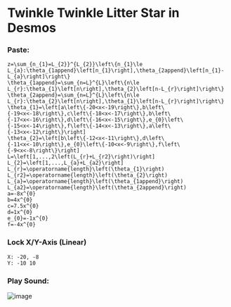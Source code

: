 # Twinkle Twinkle Litter Star in Desmos

### Paste:
```
z=\sum_{n_{1}=L_{2}}^{L_{2}}\left\{n_{1}\le L_{a}:\theta_{1append}\left[n_{1}\right],\theta_{2append}\left[n_{1}-L_{a}\right]\right\}
\theta_{1append}=\sum_{n=L}^{L}\left\{n\le L_{r}:\theta_{1}\left[n\right],\theta_{2}\left[n-L_{r}\right]\right\}
\theta_{2append}=\sum_{n=L}^{L}\left\{n\le L_{r}:\theta_{2}\left[n\right],\theta_{1}\left[n-L_{r}\right]\right\}
\theta_{1}=\left[a\left\{-20<x<-19\right\},b\left\{-19<x<-18\right\},c\left\{-18<x<-17\right\},b\left\{-17<x<-16\right\},d\left\{-16<x<-15\right\},e_{0}\left\{-15<x<-14\right\},f\left\{-14<x<-13\right\},a\left\{-13<x<-12\right\}\right]
\theta_{2}=\left[b\left\{-12<x<-11\right\},d\left\{-11<x<-10\right\},e_{0}\left\{-10<x<-9\right\},f\left\{-9<x<-8\right\}\right]
L=\left[1,...,2\left(L_{r}+L_{r2}\right)\right]
L_{2}=\left[1,...,L_{a}+L_{a2}\right]
L_{r}=\operatorname{length}\left(\theta_{1}\right)
L_{r2}=\operatorname{length}\left(\theta_{2}\right)
L_{a}=\operatorname{length}\left(\theta_{1append}\right)
L_{a2}=\operatorname{length}\left(\theta_{2append}\right)
a=-8x^{0}
b=4x^{0}
c=7.5x^{0}
d=1x^{0}
e_{0}=-1x^{0}
f=-4x^{0}
```
### Lock X/Y-Axis (Linear)
```
X: -20, -8
Y: -10 10
```
### Play Sound:
![image](https://github.com/user-attachments/assets/16604de8-7ba8-474d-aee6-b0fbdd7357cb)
